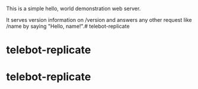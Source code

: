 This is a simple hello, world demonstration web server.

It serves version information on /version and answers any other request like /name by saying "Hello, name!".# telebot-replicate
# telebot-replicate
# telebot-replicate
